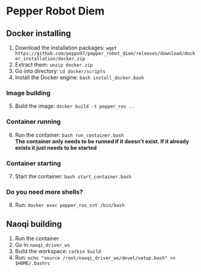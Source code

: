 # Pepper Robot Diem
## Docker installing
1. Download the installation packages: `wget https://github.com/peppo97/pepper_robot_diem/releases/download/docker_installation/docker.zip`
2. Extract them: `unzip docker.zip`
3. Go into directory: `cd docker/scripts`
4. Install the Docker engine: `bash install_docker.bash`

### Image building
5. Build the image: `docker build -t pepper_ros ..`

### Container running
6. Run the container: `bash run_container.bash` <br>
**The container only needs to be runned if it doesn't exist. If it already exists it just needs to be started**

### Container starting
7. Start the container: `bash start_container.bash`

### Do you need more shells?
8. Run: `docker exec pepper_ros_cnt /bin/bash`

## Naoqi building
1. Run the container
2. Go in `naoqi_driver_ws`
3. Build the workspace: `catkin build`
4. Run: `echo "source /root/naoqi_driver_ws/devel/setup.bash" >> $HOME/.bashrc`
